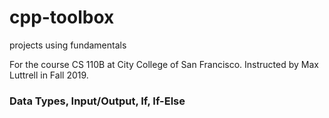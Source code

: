 # cpp-toolbox
projects using fundamentals

For the course CS 110B at City College of San Francisco. Instructed by Max Luttrell in Fall 2019.

### Data Types, Input/Output, If, If-Else